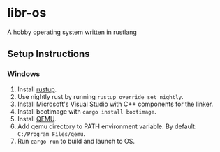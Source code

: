 # libr-os
A hobby operating system written in rustlang

## Setup Instructions

### Windows

1. Install [rustup](https://rustup.rs/).
2. Use nightly rust by running `rustup override set nightly`.
3. Install Microsoft's Visual Studio with C++ components for the linker.
4. Install bootimage with `cargo install bootimage`.
5. Install [QEMU](https://www.qemu.org/).
6. Add qemu directory to PATH environment variable. By default: `C:/Program Files/qemu`.
7. Run `cargo run` to build and launch to OS.
